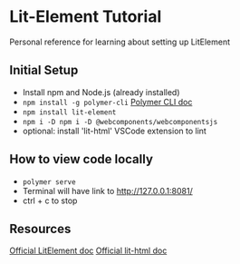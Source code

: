 # Lit-Element Tutorial
Personal reference for learning about setting up LitElement

## Initial Setup
- Install npm and Node.js (already installed)
- `npm install -g polymer-cli` [Polymer CLI doc](https://polymer-library.polymer-project.org/3.0/docs/tools/polymer-cli)
- `npm install lit-element` 
- `npm i -D npm i -D @webcomponents/webcomponentsjs`
- optional: install 'lit-html' VSCode extension to lint

## How to view code locally
- `polymer serve`
- Terminal will have link to http://127.0.0.1:8081/
- ctrl + c to stop

## Resources
[Official LitElement doc](https://lit-element.polymer-project.org/guide)
[Official lit-html doc](https://lit-html.polymer-project.org/)





